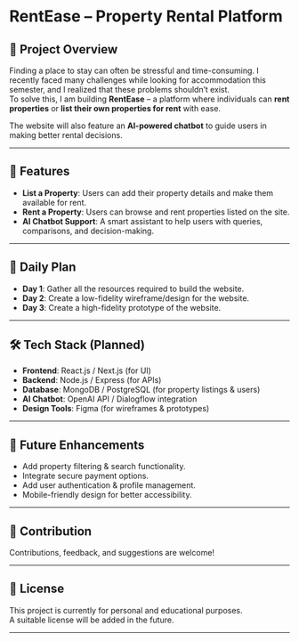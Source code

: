 # RentEase – Property Rental Platform

## 📖 Project Overview
Finding a place to stay can often be stressful and time-consuming. I recently faced many challenges while looking for accommodation this semester, and I realized that these problems shouldn’t exist.  
To solve this, I am building **RentEase** – a platform where individuals can **rent properties** or **list their own properties for rent** with ease.  

The website will also feature an **AI-powered chatbot** to guide users in making better rental decisions.  

---

## 🚀 Features
- **List a Property**: Users can add their property details and make them available for rent.  
- **Rent a Property**: Users can browse and rent properties listed on the site.  
- **AI Chatbot Support**: A smart assistant to help users with queries, comparisons, and decision-making.  

---

## 📅 Daily Plan
- **Day 1**: Gather all the resources required to build the website.  
- **Day 2**: Create a low-fidelity wireframe/design for the website.  
- **Day 3**: Create a high-fidelity prototype of the website.  

---

## 🛠️ Tech Stack (Planned)
- **Frontend**: React.js / Next.js (for UI)  
- **Backend**: Node.js / Express (for APIs)  
- **Database**: MongoDB / PostgreSQL (for property listings & users)  
- **AI Chatbot**: OpenAI API / Dialogflow integration  
- **Design Tools**: Figma (for wireframes & prototypes)  

---

## 📌 Future Enhancements
- Add property filtering & search functionality.  
- Integrate secure payment options.  
- Add user authentication & profile management.  
- Mobile-friendly design for better accessibility.  

---

## 🤝 Contribution
Contributions, feedback, and suggestions are welcome!  

---

## 📄 License
This project is currently for personal and educational purposes.  
A suitable license will be added in the future.  

---
